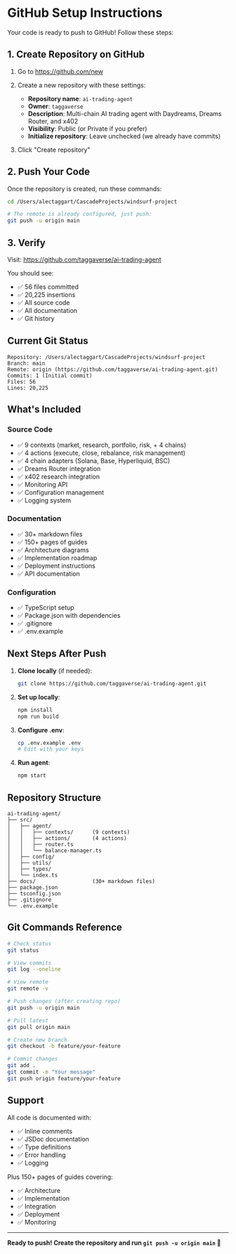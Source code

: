 # GitHub Setup Instructions

Your code is ready to push to GitHub! Follow these steps:

## 1. Create Repository on GitHub

1. Go to https://github.com/new
2. Create a new repository with these settings:
   - **Repository name**: `ai-trading-agent`
   - **Owner**: `taggaverse`
   - **Description**: Multi-chain AI trading agent with Daydreams, Dreams Router, and x402
   - **Visibility**: Public (or Private if you prefer)
   - **Initialize repository**: Leave unchecked (we already have commits)

3. Click "Create repository"

## 2. Push Your Code

Once the repository is created, run these commands:

```bash
cd /Users/alectaggart/CascadeProjects/windsurf-project

# The remote is already configured, just push:
git push -u origin main
```

## 3. Verify

Visit: https://github.com/taggaverse/ai-trading-agent

You should see:
- ✅ 56 files committed
- ✅ 20,225 insertions
- ✅ All source code
- ✅ All documentation
- ✅ Git history

## Current Git Status

```
Repository: /Users/alectaggart/CascadeProjects/windsurf-project
Branch: main
Remote: origin (https://github.com/taggaverse/ai-trading-agent.git)
Commits: 1 (Initial commit)
Files: 56
Lines: 20,225
```

## What's Included

### Source Code
- ✅ 9 contexts (market, research, portfolio, risk, + 4 chains)
- ✅ 4 actions (execute, close, rebalance, risk management)
- ✅ 4 chain adapters (Solana, Base, Hyperliquid, BSC)
- ✅ Dreams Router integration
- ✅ x402 research integration
- ✅ Monitoring API
- ✅ Configuration management
- ✅ Logging system

### Documentation
- ✅ 30+ markdown files
- ✅ 150+ pages of guides
- ✅ Architecture diagrams
- ✅ Implementation roadmap
- ✅ Deployment instructions
- ✅ API documentation

### Configuration
- ✅ TypeScript setup
- ✅ Package.json with dependencies
- ✅ .gitignore
- ✅ .env.example

## Next Steps After Push

1. **Clone locally** (if needed):
   ```bash
   git clone https://github.com/taggaverse/ai-trading-agent.git
   ```

2. **Set up locally**:
   ```bash
   npm install
   npm run build
   ```

3. **Configure .env**:
   ```bash
   cp .env.example .env
   # Edit with your keys
   ```

4. **Run agent**:
   ```bash
   npm start
   ```

## Repository Structure

```
ai-trading-agent/
├── src/
│   ├── agent/
│   │   ├── contexts/      (9 contexts)
│   │   ├── actions/       (4 actions)
│   │   ├── router.ts
│   │   └── balance-manager.ts
│   ├── config/
│   ├── utils/
│   ├── types/
│   └── index.ts
├── docs/                  (30+ markdown files)
├── package.json
├── tsconfig.json
├── .gitignore
└── .env.example
```

## Git Commands Reference

```bash
# Check status
git status

# View commits
git log --oneline

# View remote
git remote -v

# Push changes (after creating repo)
git push -u origin main

# Pull latest
git pull origin main

# Create new branch
git checkout -b feature/your-feature

# Commit changes
git add .
git commit -m "Your message"
git push origin feature/your-feature
```

## Support

All code is documented with:
- ✅ Inline comments
- ✅ JSDoc documentation
- ✅ Type definitions
- ✅ Error handling
- ✅ Logging

Plus 150+ pages of guides covering:
- ✅ Architecture
- ✅ Implementation
- ✅ Integration
- ✅ Deployment
- ✅ Monitoring

---

**Ready to push! Create the repository and run `git push -u origin main` 🚀**
